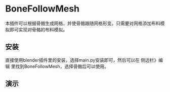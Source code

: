 # BoneFollowMesh
本插件可以根据骨骼生成网格，并使骨骼跟随网格形变。只需要对网格添加布料模拟即可实现对骨骼的布料模拟。


## 安装
直接使用blender插件里的安装，选择main.py安装即可，然后可以在 侧边栏》编辑 里找到BoneFollowMesh，选择骨骼后可以使用。

## 演示

